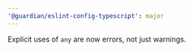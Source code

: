 ```yaml
---
'@guardian/eslint-config-typescript': major
---
```


Explicit uses of `any` are now errors, not just warnings.
